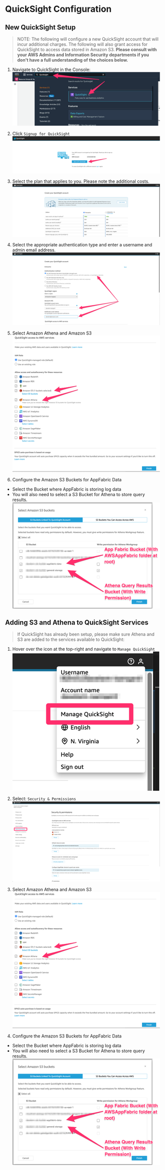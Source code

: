 # QuickSight Configuration

## New QuickSight Setup
> NOTE: The following will configure a new QuickSight account that will incur additional charges.  The following will also grant access for QuickSight to access data stored in Amazon S3.  **Please consult with your AWS Admins and Information Security departments if you don't have a full understanding of the choices below.**

1. Navigate to QuickSight in the Console:
![Search for QuickSight in Console](qs0.png)

2. Click `Signup for QuickSight`
![Sign Up for Quicksight](qs1.png)

3. Select the plan that applies to you. Please note the additional costs.
![Select Plan](qs2.png)

4. Select the appropriate authentication type and enter a username and admin email address.
![Authentication Type](qs3.png)

5. Select Amazon Athena and Amazon S3
![Service Configuration](qs4.png)

6. Configure the Amazon S3 Buckets for AppFabric Data
- Select the Bucket where AppFabric is storing log data
- You will also need to select a S3 Bucket for Athena to store query results.
![S3 Buckets](qs5.png)

## Adding S3 and Athena to QuickSight Services
> If QuickSight has already been setup, please make sure Athena and S3 are added to the services available to QuickSight:

1. Hover over the icon at the top-right and navigate to `Manage QuickSight`
![Manage Quicksight](qs11.png)

2. Select: `Security & Permissions`
![Security and Permissions](qs22.png)

3. Select Amazon Athena and Amazon S3
![Service Configuration](qs4.png)

4. Configure the Amazon S3 Buckets for AppFabric Data
- Select the Bucket where AppFabric is storing log data
- You will also need to select a S3 Bucket for Athena to store query results.
![S3 Buckets](qs5.png)